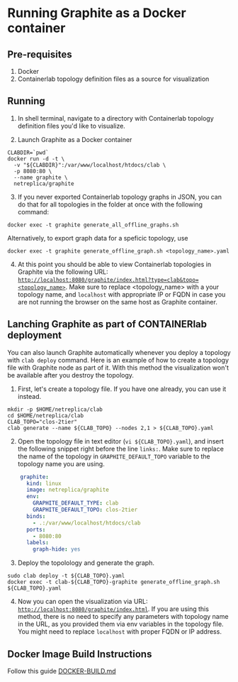 # Running Graphite as a Docker container

## Pre-requisites

1. Docker
2. Containerlab topology definition files as a source for visualization

## Running

1. In shell terminal, navigate to a directory with Containerlab topology definition files you'd like to visualize.

2. Launch Graphite as a Docker container

```Shell
CLABDIR=`pwd`
docker run -d -t \
  -v "${CLABDIR}":/var/www/localhost/htdocs/clab \
  -p 8080:80 \
  --name graphite \
  netreplica/graphite
````

3. If you never exported Containerlab topology graphs in JSON, you can do that for all topologies in the folder at once with the following command:

```Shell
docker exec -t graphite generate_all_offline_graphs.sh
````

  Alternatively, to export graph data for a speficic topology, use
  
```Shell
docker exec -t graphite generate_offline_graph.sh <topology_name>.yaml
````

4. At this point you should be able to view Containerlab topologies in Graphite via the following URL: [`http://localhost:8080/graphite/index.html?type=clab&topo=<topology_name>`](http://localhost:8080/graphite/index.html?type=clab&topo=<topology_name>). Make sure to replace <topology_name> with a your topology name, and `localhost` with appropriate IP or FQDN in case you are not running the browser on the same host as Graphite container.

## Lanching Graphite as part of CONTAINERlab deployment

You can also launch Graphite automatically whenever you deploy a topology with `clab deploy` command. Here is an example of how to create a topology file with Graphite node as part of it. With this method the visualization won't be available after you destroy the topology.

1. First, let's create a topology file. If you have one already, you can use it instead.

```Shell
mkdir -p $HOME/netreplica/clab
cd $HOME/netreplica/clab
CLAB_TOPO="clos-2tier"
clab generate --name ${CLAB_TOPO} --nodes 2,1 > ${CLAB_TOPO}.yaml
````
  
2. Open the topology file in text editor (`vi ${CLAB_TOPO}.yaml`), and insert the following snippet right before the line `links:`. Make sure to replace the name of the topology in `GRAPHITE_DEFAULT_TOPO` variable to the topology name you are using.

```Yaml
    graphite:
      kind: linux
      image: netreplica/graphite
      env:
        GRAPHITE_DEFAULT_TYPE: clab
        GRAPHITE_DEFAULT_TOPO: clos-2tier
      binds:
        - .:/var/www/localhost/htdocs/clab
      ports:
        - 8080:80
      labels:
        graph-hide: yes
````

3. Deploy the topolology and generate the graph.

```Shell
sudo clab deploy -t ${CLAB_TOPO}.yaml
docker exec -t clab-${CLAB_TOPO}-graphite generate_offline_graph.sh ${CLAB_TOPO}.yaml
````

4. Now you can open the visualization via URL: [`http://localhost:8080/graphite/index.html`](http://localhost:8080/graphite/index.html). If you are using this method, there is no need to specify any parameters with topology name in the URL, as you provided them via env variables in the topology file. You might need to replace `localhost` with proper FQDN or IP address.

## Docker Image Build Instructions

Follow this guide [DOCKER-BUILD.md](DOCKER-BUILD.md)

